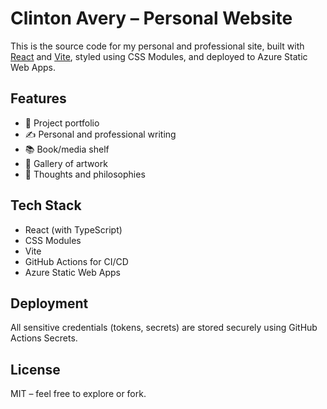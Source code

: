 # Clinton Avery – Personal Website

This is the source code for my personal and professional site, built with [React](https://reactjs.org/) and [Vite](https://vitejs.dev/), styled using CSS Modules, and deployed to Azure Static Web Apps.

## Features

- 📘 Project portfolio
- ✍️ Personal and professional writing
- 📚 Book/media shelf
- 🎨 Gallery of artwork
- 🧠 Thoughts and philosophies

## Tech Stack

- React (with TypeScript)
- CSS Modules
- Vite
- GitHub Actions for CI/CD
- Azure Static Web Apps

## Deployment

All sensitive credentials (tokens, secrets) are stored securely using GitHub Actions Secrets.

## License

MIT – feel free to explore or fork.
